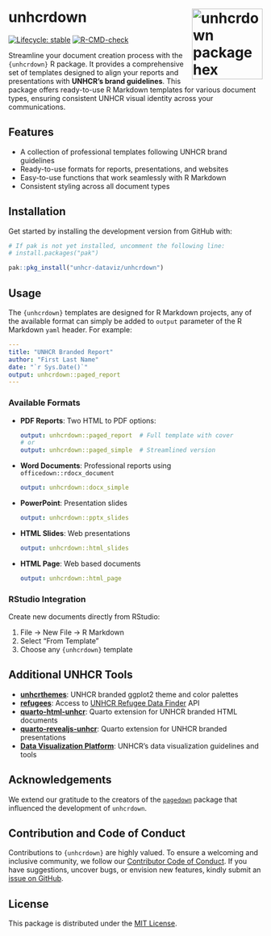 
<!-- README.md is generated from README.Rmd. Please edit that file -->

# unhcrdown <a href="https://github.com/unhcr-dataviz/unhcrdown"><img src='man/figures/unhcrdown_sticker.png' align="right" width="140" alt="unhcrdown package hex sticker" /></a>

<!-- badges: start -->

[![Lifecycle:
stable](https://img.shields.io/badge/lifecycle-stable-brightgreen.svg)](https://lifecycle.r-lib.org/articles/stages.html#stable)
[![R-CMD-check](https://github.com/unhcr-dataviz/unhcrdown/actions/workflows/R-CMD-check.yaml/badge.svg)](https://github.com/unhcr-dataviz/unhcrdown/actions/workflows/R-CMD-check.yaml)
<!-- [![CRAN status](https://www.r-pkg.org/badges/version/unhcrdown)](https://CRAN.R-project.org/package=unhcrdown) -->
<!-- badges: end -->

Streamline your document creation process with the `{unhcrdown}` R
package. It provides a comprehensive set of templates designed to align
your reports and presentations with **UNHCR’s brand guidelines**. This
package offers ready-to-use R Markdown templates for various document
types, ensuring consistent UNHCR visual identity across your
communications.

## Features

- A collection of professional templates following UNHCR brand
  guidelines
- Ready-to-use formats for reports, presentations, and websites
- Easy-to-use functions that work seamlessly with R Markdown
- Consistent styling across all document types

## Installation

Get started by installing the development version from GitHub with:

``` r
# If pak is not yet installed, uncomment the following line:
# install.packages("pak")

pak::pkg_install("unhcr-dataviz/unhcrdown")
```

## Usage

The `{unhcrdown}` templates are designed for R Markdown projects, any of
the available format can simply be added to `output` parameter of the R
Markdown `yaml` header. For example:

``` yaml
---
title: "UNHCR Branded Report"
author: "First Last Name"
date: "`r Sys.Date()`"
output: unhcrdown::paged_report
---
```

### Available Formats

- **PDF Reports**: Two HTML to PDF options:

  ``` yaml
  output: unhcrdown::paged_report  # Full template with cover
  # or
  output: unhcrdown::paged_simple  # Streamlined version
  ```

- **Word Documents**: Professional reports using
  `officedown::rdocx_document`

  ``` yaml
  output: unhcrdown::docx_simple
  ```

- **PowerPoint**: Presentation slides

  ``` yaml
  output: unhcrdown::pptx_slides
  ```

- **HTML Slides**: Web presentations

  ``` yaml
  output: unhcrdown::html_slides
  ```

- **HTML Page**: Web based documents

  ``` yaml
  output: unhcrdown::html_page
  ```

### RStudio Integration

Create new documents directly from RStudio:

1.  File → New File → R Markdown
2.  Select “From Template”
3.  Choose any `{unhcrdown}` template

## Additional UNHCR Tools

- [**unhcrthemes**](https://github.com/unhcr-dataviz/unhcrthemes): UNHCR
  branded ggplot2 theme and color palettes
  <!-- * [**unhcrdown**](https://github.com/unhcr-dataviz/unhcrdown): UNHCR templates for R Markdown -->
- [**refugees**](https://github.com/PopulationStatistics/refugees):
  Access to [UNHCR Refugee Data
  Finder](https://www.unhcr.org/refugee-statistics) API
- [**quarto-html-unhcr**](https://github.com/unhcr-dataviz/quarto-html-unhcr):
  Quarto extension for UNHCR branded HTML documents
- [**quarto-revealjs-unhcr**](https://github.com/unhcr-dataviz/quarto-revealjs-unhcr):
  Quarto extension for UNHCR branded presentations
- [**Data Visualization Platform**](https://dataviz.unhcr.org/): UNHCR’s
  data visualization guidelines and tools

## Acknowledgements

We extend our gratitude to the creators of the
[`pagedown`](https://github.com/rstudio/pagedown) package that
influenced the development of `unhcrdown`.

## Contribution and Code of Conduct

Contributions to `{unhcrdown}` are highly valued. To ensure a welcoming
and inclusive community, we follow our [Contributor Code of
Conduct](https://contributor-covenant.org/version/2/0/CODE_OF_CONDUCT.html).
If you have suggestions, uncover bugs, or envision new features, kindly
submit an [issue on
GitHub](https://github.com/unhcr-dataviz/unhcrdown/issues).

## License

This package is distributed under the [MIT
License](https://github.com/unhcr-dataviz/unhcrdown/blob/master/LICENSE.md).
